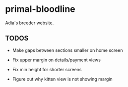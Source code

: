 # primal-bloodline

Adia's breeder website.

## TODOS

- Make gaps between sections smaller on home screen

- Fix upper margin on details/payment views

- Fix min height for shorter screens

- Figure out why kitten view is not showing margin
